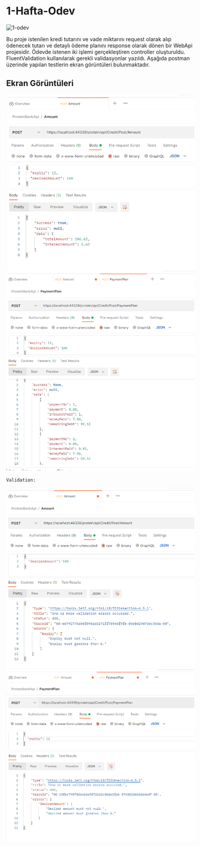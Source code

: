 # 1-Hafta-Odev
![1-odev](https://user-images.githubusercontent.com/95723369/175775209-eb119b21-ef50-4650-9c8a-b07c1feea55b.jpg)

Bu proje istenilen kredi tutarını ve vade miktarını request olarak alıp ödenecek tutarı ve detaylı ödeme planını
response olarak dönen bir WebApi projesidir.
Ödevde istenen iki işlemi gerçekleştiren controller oluşturuldu. FluentValidation kullanılarak gerekli validasyonlar yazıldı.
Aşağıda postman üzerinde yapılan testlerin ekran görüntüleri bulunmaktadır.

## Ekran Görüntüleri
![swagger](PostmanScreenShots/PostAmount.PNG)
![swagger](PostmanScreenShots/PostPaymentPlan.PNG)

    Validation:
![swagger](PostmanScreenShots/ValidationTest_PostAmount.PNG)
![swagger](PostmanScreenShots/ValidationTest_PostPaymentPlan.PNG)
